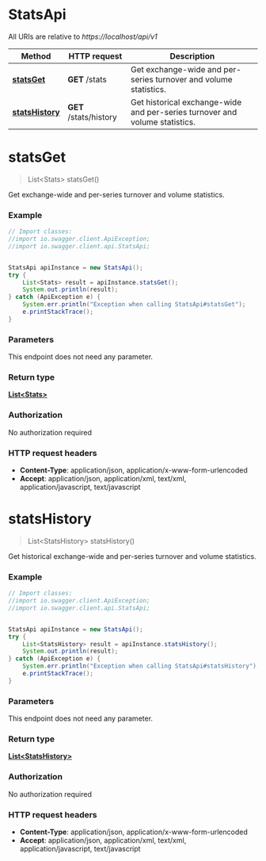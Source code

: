 # StatsApi

All URIs are relative to *https://localhost/api/v1*

Method | HTTP request | Description
------------- | ------------- | -------------
[**statsGet**](StatsApi.md#statsGet) | **GET** /stats | Get exchange-wide and per-series turnover and volume statistics.
[**statsHistory**](StatsApi.md#statsHistory) | **GET** /stats/history | Get historical exchange-wide and per-series turnover and volume statistics.


<a name="statsGet"></a>
# **statsGet**
> List&lt;Stats&gt; statsGet()

Get exchange-wide and per-series turnover and volume statistics.

### Example
```java
// Import classes:
//import io.swagger.client.ApiException;
//import io.swagger.client.api.StatsApi;


StatsApi apiInstance = new StatsApi();
try {
    List<Stats> result = apiInstance.statsGet();
    System.out.println(result);
} catch (ApiException e) {
    System.err.println("Exception when calling StatsApi#statsGet");
    e.printStackTrace();
}
```

### Parameters
This endpoint does not need any parameter.

### Return type

[**List&lt;Stats&gt;**](Stats.md)

### Authorization

No authorization required

### HTTP request headers

 - **Content-Type**: application/json, application/x-www-form-urlencoded
 - **Accept**: application/json, application/xml, text/xml, application/javascript, text/javascript

<a name="statsHistory"></a>
# **statsHistory**
> List&lt;StatsHistory&gt; statsHistory()

Get historical exchange-wide and per-series turnover and volume statistics.

### Example
```java
// Import classes:
//import io.swagger.client.ApiException;
//import io.swagger.client.api.StatsApi;


StatsApi apiInstance = new StatsApi();
try {
    List<StatsHistory> result = apiInstance.statsHistory();
    System.out.println(result);
} catch (ApiException e) {
    System.err.println("Exception when calling StatsApi#statsHistory");
    e.printStackTrace();
}
```

### Parameters
This endpoint does not need any parameter.

### Return type

[**List&lt;StatsHistory&gt;**](StatsHistory.md)

### Authorization

No authorization required

### HTTP request headers

 - **Content-Type**: application/json, application/x-www-form-urlencoded
 - **Accept**: application/json, application/xml, text/xml, application/javascript, text/javascript

